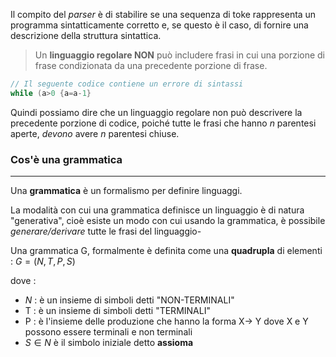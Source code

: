 Il compito del *parser* è di stabilire se una sequenza di toke rappresenta un programma sintatticamente corretto e, se questo è il caso, di fornire una descrizione della struttura sintattica. 


> Un **linguaggio regolare NON** può includere frasi in cui una porzione di frase condizionata da una precedente porzione di frase. 

```c
// Il seguente codice contiene un errore di sintassi
while (a>0 {a=a-1}
```

Quindi possiamo dire che un linguaggio regolare non può descrivere la precedente porzione di codice, poiché tutte le frasi che hanno *n* parentesi aperte, *devono* avere *n* parentesi chiuse. 



### Cos'è una grammatica
---
Una **grammatica** è un formalismo per definire linguaggi.

La modalità con cui una grammatica definisce un linguaggio è di natura "generativa", cioè esiste un modo con cui usando la grammatica, è possibile *generare/derivare* tutte le frasi del linguaggio-


Una grammatica G, formalmente è definita come una **quadrupla** di elementi : $G = (N, T, P, S)$

dove : 
- $N$ : è un insieme di simboli detti "NON-TERMINALI"
- T : è un insieme di simboli detti "TERMINALI"
- P : è l'insieme delle produzione che hanno la forma X-> Y dove X e Y possono essere terminali e non terminali
- $S \in N$ è il simbolo iniziale detto **assioma**

